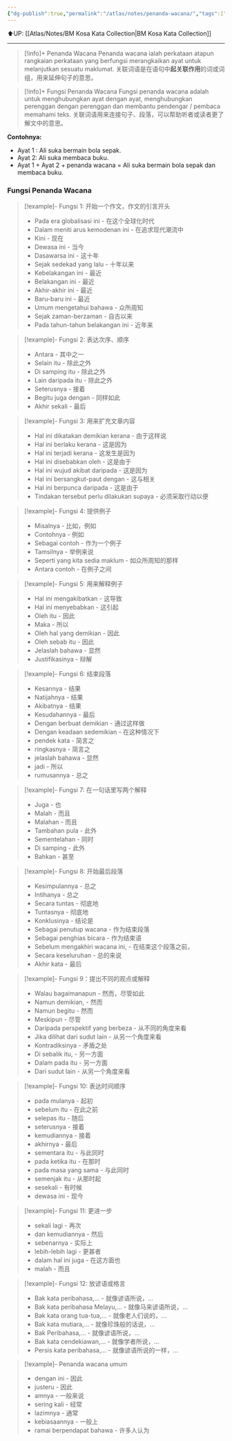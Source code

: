 ```yaml
---
{"dg-publish":true,"permalink":"/atlas/notes/penanda-wacana/","tags":["Tuition/BM"],"noteIcon":""}
---
```


⬆️UP: [[Atlas/Notes/BM Kosa Kata Collection\|BM Kosa Kata Collection]]

---

> [!info]+ Penanda Wacana
> Penanda wacana ialah perkataan atapun rangkaian perkataan yang berfungsi merangkaikan ayat untuk melanjutkan sesuatu maklumat.
> 关联词语是在语句中**起关联作用**的词或词组，用来延伸句子的意思。

> [!info]+ Fungsi Penanda Wacana
> Fungsi penanda wacana adalah untuk menghubungkan ayat dengan ayat, menghubungkan perenggan dengan perenggan dan membantu pendengar / pembaca memahami teks.
> 关联词语用来连接句子、段落，可以帮助听者或读者更了解文中的意思。

**Contohnya:**
- Ayat 1 : Ali suka bermain bola sepak.
- Ayat 2: Ali suka membaca buku.
- Ayat 1 + Ayat 2 + penanda wacana = Ali suka bermain bola sepak dan membaca buku. 

### Fungsi Penanda Wacana

> [!example]- Fungsi 1: 开始一个作文，作文的引言开头
> - Pada era globalisasi ini - 在这个全球化时代
> - Dalam meniti arus kemodenan ini - 在追求现代潮流中
> - Kini - 现在 
> - Dewasa ini - 当今 
> - Dasawarsa ini - 这十年
> - Sejak sedekad yang lalu - 十年以来
> - Kebelakangan ini - 最近 
> - Belakangan ini - 最近 
> - Akhir-akhir ini - 最近
> - Baru-baru ini - 最近 
> - Umum mengetahui bahawa - 众所周知 
> - Sejak zaman-berzaman - 自古以来
> - Pada tahun-tahun belakangan ini - 近年来 

> [!example]- Fungsi 2: 表达次序、顺序
> - Antara - 其中之一
> - Selain itu - 除此之外
> - Di samping itu - 除此之外
> - Lain daripada itu - 除此之外
> - Seterusnya - 接着
> - Begitu juga dengan - 同样如此
> - Akhir sekali - 最后

> [!example]- Fungsi 3: 用来扩充文章内容
> - Hal ini dikatakan demikian kerana - 由于这样说
> - Hal ini berlaku kerana - 这是因为
> - Hal ini terjadi kerana - 这发生是因为
> - Hal ini disebabkan oleh - 这是由于
> - Hal ini wujud akibat daripada - 这是因为
> - Hal ini bersangkut-paut dengan - 这与相关
> - Hal ini berpunca daripada - 这是由于
> - Tindakan tersebut perlu dilakukan supaya - 必须采取行动以便

> [!example]- Fungsi 4: 提供例子
> - Misalnya - 比如，例如
> - Contohnya - 例如
> - Sebagai contoh - 作为一个例子
> - Tamsilnya - 举例来说
> - Seperti yang kita sedia maklum - 如众所周知的那样
> - Antara contoh - 在例子之间

> [!example]- Fungsi 5: 用来解释例子
> - Hal ini mengakibatkan - 这导致
> - Hal ini menyebabkan - 这引起
> - Oleh itu - 因此
> - Maka - 所以
> - Oleh hal yang demikian - 因此
> - Oleh sebab itu - 因此
> - Jelaslah bahawa - 显然
>- Justifikasinya - 辩解

> [!example]- Fungsi 6: 结束段落
> - Kesannya - 结果
> - Natijahnya - 结果
> - Akibatnya - 结果
> - Kesudahannya - 最后
> - Dengan berbuat demikian - 通过这样做
> - Dengan keadaan sedemikian - 在这种情况下
> - pendek kata - 简言之
> - ringkasnya - 简言之
> - jelaslah bahawa - 显然
> - jadi - 所以
> - rumusannya - 总之

> [!example]- Fungsi 7:  在一句话里写两个解释
> - Juga - 也
> - Malah - 而且
> - Malahan - 而且
> - Tambahan pula - 此外
> - Sementelahan - 同时
> - Di samping - 此外
> - Bahkan - 甚至

> [!example]- Fungsi 8: 开始最后段落
> - Kesimpulannya - 总之
> - Intihanya - 总之
> - Secara tuntas - 彻底地
> - Tuntasnya - 彻底地
> - Konklusinya - 结论是
> - Sebagai penutup wacana - 作为结束段落
> - Sebagai penghias bicara - 作为结束语
> - Sebelum mengakhiri wacana ini, - 在结束这个段落之前，
> - Secara keseluruhan - 总的来说
> - Akhir kata - 最后

> [!example]- Fungsi 9：提出不同的观点或解释
> - Walau bagaimanapun - 然而，尽管如此
> - Namun demikian, - 然而
> - Namun begitu - 然而
> - Meskipun - 尽管
> - Daripada perspektif yang berbeza - 从不同的角度来看
> - Jika dilihat dari sudut lain - 从另一个角度来看
> - Kontradiksinya - 矛盾之处
> - Di sebalik itu, - 另一方面
> - Dalam pada itu - 另一方面
> - Dari sudut lain - 从另一个角度来看

> [!example]- Fungsi 10: 表达时间顺序
> - pada mulanya - 起初
> - sebelum itu - 在此之前
> - selepas itu - 随后
> - seterusnya - 接着
> - kemudiannya - 接着
> - akhirnya - 最后
> - sementara itu - 与此同时
> - pada ketika itu - 在那时
> - pada masa yang sama - 与此同时
> - semenjak itu - 从那时起
> - sesekali - 有时候
> - dewasa ini - 现今

> [!example]- Fungsi 11: 更进一步
> - sekali lagi - 再次
> - dan kemudiannya - 然后
> - sebenarnya - 实际上
> - lebih-lebih lagi - 更甚者
> - dalam hal ini juga - 在这方面也
> - malah - 而且

> [!example]- Fungsi 12: 放谚语或格言
> - Bak kata peribahasa,… - 就像谚语所说，…
> - Bak kata peribahasa Melayu,… - 就像马来谚语所说，…
> - Bak kata orang tua-tua,… - 就像老人们说的，…
> - Bak kata mutiara,… - 就像珍珠般的话说，…
> - Bak Peribahasa,… - 就像谚语所说，…
> - Bak kata cendekiawan,… - 就像学者所说，…
> - Persis kata peribahasa,… - 就像谚语所说的一样，…

> [!example]- Penanda wacana umum
> - dengan ini - 因此
> - justeru - 因此
> - amnya - 一般来说
> - sering kali - 经常
> - lazimnya - 通常
> - kebiasaannya - 一般上
> - ramai berpendapat bahawa - 许多人认为